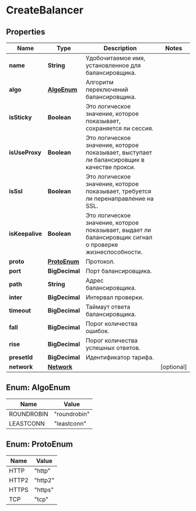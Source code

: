 

# CreateBalancer


## Properties

| Name | Type | Description | Notes |
|------------ | ------------- | ------------- | -------------|
|**name** | **String** | Удобочитаемое имя, установленное для балансировщика. |  |
|**algo** | [**AlgoEnum**](#AlgoEnum) | Алгоритм переключений балансировщика. |  |
|**isSticky** | **Boolean** | Это логическое значение, которое показывает, сохраняется ли сессия. |  |
|**isUseProxy** | **Boolean** | Это логическое значение, которое показывает, выступает ли балансировщик в качестве прокси. |  |
|**isSsl** | **Boolean** | Это логическое значение, которое показывает, требуется ли перенаправление на SSL. |  |
|**isKeepalive** | **Boolean** | Это логическое значение, которое показывает, выдает ли балансировщик сигнал о проверке жизнеспособности. |  |
|**proto** | [**ProtoEnum**](#ProtoEnum) | Протокол. |  |
|**port** | **BigDecimal** | Порт балансировщика. |  |
|**path** | **String** | Адрес балансировщика. |  |
|**inter** | **BigDecimal** | Интервал проверки. |  |
|**timeout** | **BigDecimal** | Таймаут ответа балансировщика. |  |
|**fall** | **BigDecimal** | Порог количества ошибок. |  |
|**rise** | **BigDecimal** | Порог количества успешных ответов. |  |
|**presetId** | **BigDecimal** | Идентификатор тарифа. |  |
|**network** | [**Network**](Network.md) |  |  [optional] |



## Enum: AlgoEnum

| Name | Value |
|---- | -----|
| ROUNDROBIN | &quot;roundrobin&quot; |
| LEASTCONN | &quot;leastconn&quot; |



## Enum: ProtoEnum

| Name | Value |
|---- | -----|
| HTTP | &quot;http&quot; |
| HTTP2 | &quot;http2&quot; |
| HTTPS | &quot;https&quot; |
| TCP | &quot;tcp&quot; |



